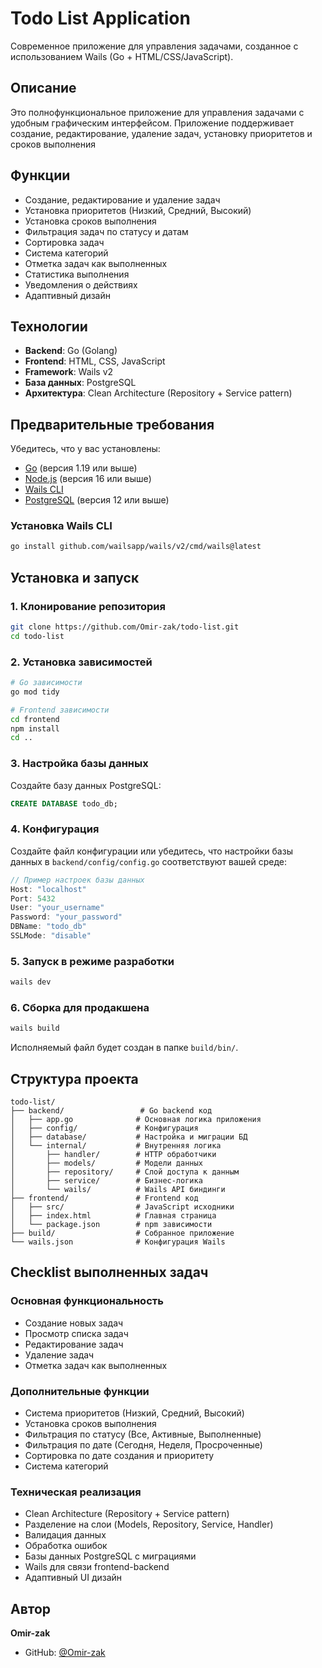# Todo List Application

Современное приложение для управления задачами, созданное с использованием Wails (Go + HTML/CSS/JavaScript).

## Описание

Это полнофункциональное приложение для управления задачами с удобным графическим интерфейсом. Приложение поддерживает создание, редактирование, удаление задач, установку приоритетов и сроков выполнения

## Функции

-  Создание, редактирование и удаление задач
-  Установка приоритетов (Низкий, Средний, Высокий)
-  Установка сроков выполнения
-  Фильтрация задач по статусу и датам
-  Сортировка задач
-  Система категорий
-  Отметка задач как выполненных
-  Статистика выполнения
-  Уведомления о действиях
-  Адаптивный дизайн

## Технологии

- **Backend**: Go (Golang)
- **Frontend**: HTML, CSS, JavaScript
- **Framework**: Wails v2
- **База данных**: PostgreSQL
- **Архитектура**: Clean Architecture (Repository + Service pattern)

## Предварительные требования

Убедитесь, что у вас установлены:

- [Go](https://golang.org/dl/) (версия 1.19 или выше)
- [Node.js](https://nodejs.org/) (версия 16 или выше)
- [Wails CLI](https://wails.io/docs/gettingstarted/installation)
- [PostgreSQL](https://www.postgresql.org/download/) (версия 12 или выше)

### Установка Wails CLI

```bash
go install github.com/wailsapp/wails/v2/cmd/wails@latest
```

## Установка и запуск

### 1. Клонирование репозитория

```bash
git clone https://github.com/Omir-zak/todo-list.git
cd todo-list
```

### 2. Установка зависимостей

```bash
# Go зависимости
go mod tidy

# Frontend зависимости
cd frontend
npm install
cd ..
```

### 3. Настройка базы данных

Создайте базу данных PostgreSQL:

```sql
CREATE DATABASE todo_db;
```

### 4. Конфигурация

Создайте файл конфигурации или убедитесь, что настройки базы данных в `backend/config/config.go` соответствуют вашей среде:

```go
// Пример настроек базы данных
Host: "localhost"
Port: 5432
User: "your_username"
Password: "your_password"
DBName: "todo_db"
SSLMode: "disable"
```

### 5. Запуск в режиме разработки

```bash
wails dev
```

### 6. Сборка для продакшена

```bash
wails build
```

Исполняемый файл будет создан в папке `build/bin/`.

##  Структура проекта

```
todo-list/
├── backend/                 # Go backend код
│   ├── app.go              # Основная логика приложения
│   ├── config/             # Конфигурация
│   ├── database/           # Настройка и миграции БД
│   └── internal/           # Внутренняя логика
│       ├── handler/        # HTTP обработчики
│       ├── models/         # Модели данных
│       ├── repository/     # Слой доступа к данным
│       ├── service/        # Бизнес-логика
│       └── wails/          # Wails API биндинги
├── frontend/               # Frontend код
│   ├── src/                # JavaScript исходники
│   ├── index.html          # Главная страница
│   └── package.json        # npm зависимости
├── build/                  # Собранное приложение
└── wails.json              # Конфигурация Wails
```

##  Checklist выполненных задач

### Основная функциональность
- Создание новых задач
- Просмотр списка задач
- Редактирование задач
- Удаление задач
- Отметка задач как выполненных

### Дополнительные функции
- Система приоритетов (Низкий, Средний, Высокий)
- Установка сроков выполнения
- Фильтрация по статусу (Все, Активные, Выполненные)
- Фильтрация по дате (Сегодня, Неделя, Просроченные)
- Сортировка по дате создания и приоритету
- Система категорий

### Техническая реализация
- Clean Architecture (Repository + Service pattern)
- Разделение на слои (Models, Repository, Service, Handler)
- Валидация данных
- Обработка ошибок
- Базы данных PostgreSQL с миграциями
- Wails для связи frontend-backend
- Адаптивный UI дизайн

## Автор

**Omir-zak**

- GitHub: [@Omir-zak](https://github.com/Omir-zak)
